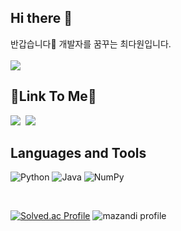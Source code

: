 ## Hi there 👋
반갑습니다👋 개발자를 꿈꾸는 최다원입니다.<br><br>
![](https://gh-hits.nomadcoders.workers.dev/view?username=dawon&cache)

## 🚀Link To Me🚀

<a href="https://dawon-choi.tistory.com/"><img src="https://img.shields.io/badge/Velog-20C997?style=flat-square&logo=Velog&logoColor=white"/></a>&nbsp;
<a href="https://www.instagram.com/_da_wone/>" target="_blank"><img src="https://img.shields.io/badge/Instagram-E4405F?style=flat-square&logo=Instagram&logoColor=white&link=https://www.instagram.com/_dawon_98"/></a>&nbsp;
<br>

## Languages and Tools

![Python](https://img.shields.io/badge/Python-3776AB?style=flat-square&logo=python&logoColor=white)
![Java](https://img.shields.io/badge/Java-0000EE?style=flat-square&logo=javascript&logoColor=white)
![NumPy](https://img.shields.io/badge/NumPy-013243?style=flat-square&logo=numpy&logoColor=white)

<br>

[![Solved.ac Profile](http://mazassumnida.wtf/api/generate_badge?boj=ekdnjs00)](https://solved.ac/ekdnjs00)
![mazandi profile](http://mazandi.herokuapp.com/api?handle=ekdnjs00&theme=warm)
